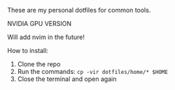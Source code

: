 These are my personal dotfiles for common tools.

NVIDIA GPU VERSION

Will add nvim in the future!

How to install:
1. Clone the repo
2. Run the commands: `cp -vir dotfiles/home/* $HOME`
4. Close the terminal and open again
